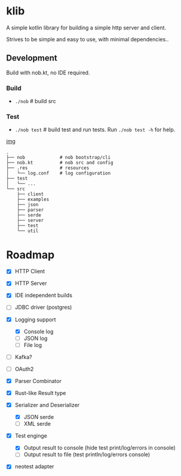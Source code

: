 # klib
A simple kotlin library for building a simple http server and client.

Strives to be simple and easy to use, with minimal dependencies..

## Development
Build with nob.kt, no IDE required.

### Build
  - `./nob`             # build src

### Test
  - `./nob test`        # build test and run tests. Run `./nob test -h` for help.

[img](showcase_test.png)

```
.
├── nob             # nob bootstrap/cli
├── nob.kt          # nob src and config
├── .res            # resources
│   └── log.conf    # log configuration
├── test
│   └── ...
└── src
    ├── client
    ├── examples
    ├── json
    ├── parser
    ├── serde
    ├── server
    ├── test
    └── util
```

# Roadmap
- [x] HTTP Client
- [x] HTTP Server
- [x] IDE independent builds
- [ ] JDBC driver (postgres)
- [x] Logging support
    - [x] Console log
    - [ ] JSON log
    - [ ] File log
- [ ] Kafka?
- [ ] OAuth2
- [x] Parser Combinator
- [x] Rust-like Result type
- [x] Serializer and Deserializer
    - [x] JSON serde
    - [ ] XML serde
- [x] Test enginge
    - [x] Output result to console (hide test print/log/errors in console)
    - [ ] Output result to file (test println/log/errors console)
- [x] neotest adapter

